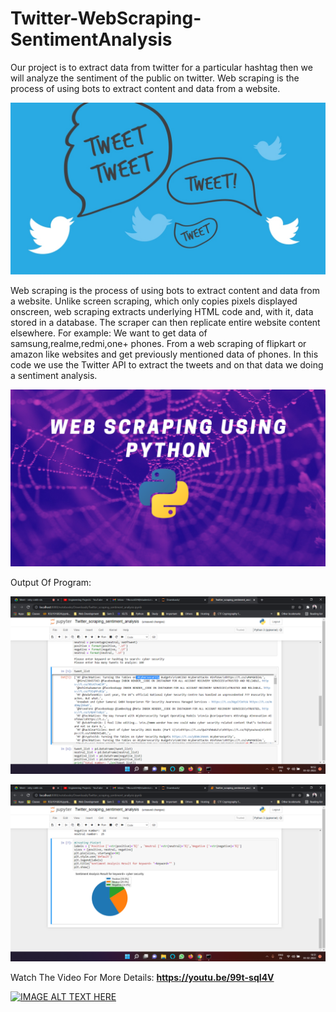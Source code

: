 # Twitter-WebScraping-SentimentAnalysis
Our project is to extract data from twitter for a particular hashtag then we will analyze the sentiment of the public on twitter.
Web scraping is the process of using bots to extract content and data from a website.

![](image/twitter_cover1.jpg)

Web scraping is the process of using bots to extract content and data from a website.
Unlike screen scraping, which only copies pixels displayed onscreen, web scraping extracts underlying HTML code and, with it, data stored in a database. The scraper can then replicate entire website content elsewhere.
For example: We want to get data of samsung,realme,redmi,one+ phones. From a web scraping of flipkart or amazon like websites and get previously mentioned data of phones.
In this code we use the Twitter API to extract the tweets and on that data we doing a sentiment analysis.

![](image/web_scraping.png)

Output Of Program:

![](image/Output.png)

![](image/Output(1).png)

Watch The Video For More Details:
**https://youtu.be/99t-sqI4V**

[![IMAGE ALT TEXT HERE](http://img.youtube.com/vi/99t-sqI4V_4/0.jpg)](http://www.youtube.com/watch?v=99t-sqI4V_4)
